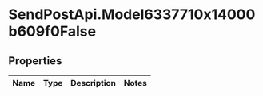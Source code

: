 # SendPostApi.Model6337710x14000b609f0False

## Properties
Name | Type | Description | Notes
------------ | ------------- | ------------- | -------------


